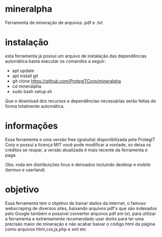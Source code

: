 # mineralpha
Ferramenta de mineração de arquivos .pdf e .txt

# instalação
esta ferramenta já possui um arquivo de instalação das dependências automática
basta executar os comandos a seguir:
- apt update
- apt install git
- git clone https://github.com/ProtegITCorp/mineralpha
- cd mineralpha
- sudo bash setup.sh

Que o download dos recursos e dependências necessárias serão feitas de forma totalmente automática.

# informações

Essa ferramenta e uma versão free (gratuita) disponíbilizada pela ProtegIT Corp e possui a licença MIT você pode modificar a vontade, so deixa os créditos se reupar, a versão atualizada é mais recente da ferramenta e paga.

Obs: roda em distribuições linux e derivados incluindo desktop e mobile (termux e userland)

# objetivo

Essa ferramenta tem o objetivo de baixar dados da internet, o famoso webscraping de diversos sites, baixando arquivos pdf's que são indexados pelo Google também e possível converter arquivos pdf em txt, para utilizar a ferramenta e extremamente recomendado usar dorks para ter uma precisão maior de mineração e não acabar baixar o código html da página como arquivos html,css,js,php e xml etc
